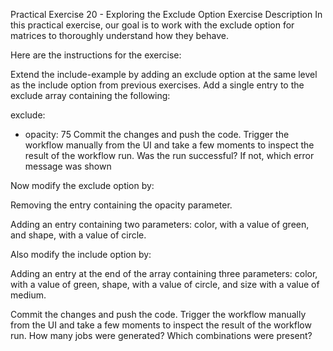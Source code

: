 Practical Exercise 20 - Exploring the Exclude Option
Exercise Description
In this practical exercise, our goal is to work with the exclude option for matrices to thoroughly understand how they behave.

Here are the instructions for the exercise:

Extend the include-example by adding an exclude option at the same level as the include option from previous exercises. Add a single entry to the exclude array containing the following:

exclude:
  - opacity: 75
Commit the changes and push the code. Trigger the workflow manually from the UI and take a few moments to inspect the result of the workflow run. Was the run successful? If not, which error message was shown

Now modify the exclude option by:

Removing the entry containing the opacity parameter.

Adding an entry containing two parameters: color, with a value of green, and shape, with a value of circle.

Also modify the include option by:

Adding an entry at the end of the array containing three parameters: color, with a value of green, shape, with a value of circle, and size with a value of medium.

Commit the changes and push the code. Trigger the workflow manually from the UI and take a few moments to inspect the result of the workflow run. How many jobs were generated? Which combinations were present?